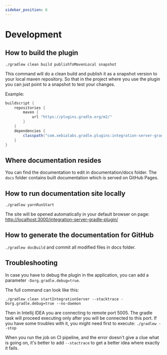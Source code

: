 ```yaml
---
sidebar_position: 6
---
```


# Development

## How to build the plugin

`./gradlew clean build publishToMavenLocal snapshot`

This command will do a clean build and publish it as a snapshot version to your local maven repository.
So that in the project where you use the plugin you can just point to a snapshot to test your changes.  

Example:

```groovy
buildscript {
    repositories {
        maven {
            url "https://plugins.gradle.org/m2/"
        }
    }
    dependencies {
        classpath("com.xebialabs.gradle.plugins:integration-server-gradle-plugin:10.3.0-SNAPSHOT")
    }
}
```

## Where documentation resides

You can find the documentation to edit in documentation/docs folder. The `docs` folder contains built documentation 
which is served on GitHub Pages.

## How to run documentation site locally

`./gradlew yarnRunStart`

The site will be opened automatically in your default browser on page: [http://localhost:3000/integration-server-gradle-plugin/](http://localhost:3000/integration-server-gradle-plugin/) 

## How to generate the documentation for GitHub

`./gradlew docBuild` and commit all modified files in docs folder.

## Troubleshooting

In case you have to debug the plugin in the application, you can add a parameter `-Dorg.gradle.debug=true`.

The full command can look like this:

```shell script
./gradlew clean startIntegrationServer --stacktrace -Dorg.gradle.debug=true --no-daemon
```

Then in Intellij IDEA you are connecting to remote port 5005. The gradle task will proceed executing only after 
you will be connected to this port. If you have some troubles with it, you might need first to execute: `./gradlew --stop`

When you run the job on CI pipeline, and the error doesn't give a clue what is going on, it's better to add `--stactrace`
to get a better idea where exactly it fails. 

